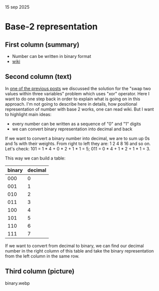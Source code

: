 15 sep 2025
# Base-2 representation

## First column (summary)
* Number can be written in binary format
* [wiki](https://en.wikipedia.org/wiki/Binary_number)

## Second column (text)

In [one of the previous posts](https://am-lang.web.app/ru/small_etudes/swap) we discussed the solution for the "swap two values within three variables" problem which uses "xor" operator. Here I want to do one step back in order to explain what is going on in this approach. I'm not going to describe here in details, how positional representation of number with base 2 works, one can read wiki. But I want to highlight main ideas:
* every number can be written as a sequence of "0" and "1" digits
* we can convert binary representation into decimal and back

If we want to convert a binary number into decimal, we are to sum up 0s and 1s with their weights. From right to left they are: 1 2 4 8 16 and so on. Let's check: 101 = 1 * 4 + 0 * 2 + 1 * 1 = 5; 011 = 0 * 4 + 1 * 2 + 1 * 1 = 3.

This way we can build a table:

| binary | decimal |
| - | - |
| 000 | 0 |
| 001 | 1 |
| 010 | 2 |
| 011 | 3 |
| 100 | 4 |
| 101 | 5 |
| 110 | 6 |
| 111 | 7 |

If we want to convert from decimal to binary, we can find our decimal number in the right column of this table and take the binary representation from the left column in the same row.


## Third column (picture)
binary.webp

